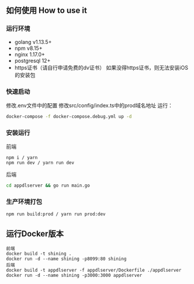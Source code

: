 
## 如何使用 How to use it

### 运行环境
* golang v1.13.5+
* npm v8.15+
* nginx 1.17.0+
* postgresql 12+
* https证书（请自行申请免费的dv证书）
如果没得https证书，则无法安装iOS的安装包

### 快速启动
修改.env文件中的配置
修改src/config/index.ts中的prod域名地址
运行：
```bash
docker-compose -f docker-compose.debug.yml up -d
```

### 安装运行
前端
```bush
npm i / yarn 
npm run dev / yarn run dev
```
后端
```bash
cd appdlserver && go run main.go
```

### 生产环境打包
```bush
npm run build:prod / yarn run prod:dev
```

## 运行Docker版本
```bush
前端
docker build -t shining .
docker run -d --name shining -p8099:80 shining
后端
docker build -t appdlserver -f appdlserver/Dockerfile ./appdlserver
docker run -d --name shining -p3000:3000 appdlserver
```